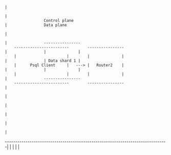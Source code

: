                                                                                |
                                                                               |
                     Control plane                                             |                Data plane
                                                                               |
                                                                               |                ----------------
        ------------------------        ----------------                       |                |              |
        |                      |        |              |                       |                | Data shard 1 |
        |      Psql Client     |   ---> |   Router2    |                       |                |              |
        |                      |        |              |                       |                ----------------
        ------------------------        ----------------                       |
                                                                               |
                                                                               |
                                                                               |
                                                                               |
                                                                               |
-------------------------------------------------------------------------------|
                                                                               |
                                                                               |
                                                                               |
                                                                               |
